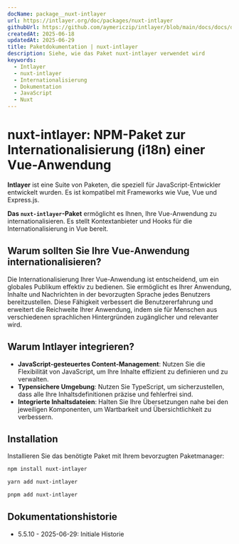 ```yaml
---
docName: package__nuxt-intlayer
url: https://intlayer.org/doc/packages/nuxt-intlayer
githubUrl: https://github.com/aymericzip/intlayer/blob/main/docs/docs/de/packages/nuxt-intlayer/index.md
createdAt: 2025-06-18
updatedAt: 2025-06-29
title: Paketdokumentation | nuxt-intlayer
description: Siehe, wie das Paket nuxt-intlayer verwendet wird
keywords:
  - Intlayer
  - nuxt-intlayer
  - Internationalisierung
  - Dokumentation
  - JavaScript
  - Nuxt
---
```


# nuxt-intlayer: NPM-Paket zur Internationalisierung (i18n) einer Vue-Anwendung

**Intlayer** ist eine Suite von Paketen, die speziell für JavaScript-Entwickler entwickelt wurden. Es ist kompatibel mit Frameworks wie Vue, Vue und Express.js.

**Das `nuxt-intlayer`-Paket** ermöglicht es Ihnen, Ihre Vue-Anwendung zu internationalisieren. Es stellt Kontextanbieter und Hooks für die Internationalisierung in Vue bereit.

## Warum sollten Sie Ihre Vue-Anwendung internationalisieren?

Die Internationalisierung Ihrer Vue-Anwendung ist entscheidend, um ein globales Publikum effektiv zu bedienen. Sie ermöglicht es Ihrer Anwendung, Inhalte und Nachrichten in der bevorzugten Sprache jedes Benutzers bereitzustellen. Diese Fähigkeit verbessert die Benutzererfahrung und erweitert die Reichweite Ihrer Anwendung, indem sie für Menschen aus verschiedenen sprachlichen Hintergründen zugänglicher und relevanter wird.

## Warum Intlayer integrieren?

- **JavaScript-gesteuertes Content-Management**: Nutzen Sie die Flexibilität von JavaScript, um Ihre Inhalte effizient zu definieren und zu verwalten.
- **Typensichere Umgebung**: Nutzen Sie TypeScript, um sicherzustellen, dass alle Ihre Inhaltsdefinitionen präzise und fehlerfrei sind.
- **Integrierte Inhaltsdateien**: Halten Sie Ihre Übersetzungen nahe bei den jeweiligen Komponenten, um Wartbarkeit und Übersichtlichkeit zu verbessern.

## Installation

Installieren Sie das benötigte Paket mit Ihrem bevorzugten Paketmanager:

```bash packageManager="npm"
npm install nuxt-intlayer
```

```bash packageManager="yarn"
yarn add nuxt-intlayer
```

```bash packageManager="pnpm"
pnpm add nuxt-intlayer
```

## Dokumentationshistorie

- 5.5.10 - 2025-06-29: Initiale Historie
